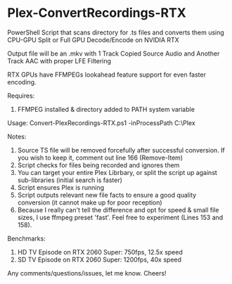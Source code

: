 # Plex-ConvertRecordings-RTX
PowerShell Script that scans directory for .ts files and converts them using CPU-GPU Split or Full GPU Decode/Encode on NVIDIA RTX

Output file will be an .mkv with 1 Track Copied Source Audio and Another Track AAC with proper LFE Filtering

RTX GPUs have FFMPEGs lookahead feature support for even faster encoding.

Requires:
1) FFMPEG installed & directory added to PATH system variable

Usage:
Convert-PlexRecordings-RTX.ps1 -inProcessPath C:\Plex

Notes:
1) Source TS file will be removed forcefully after successful conversion.  If you wish to keep it, comment out line 166 (Remove-Item)
2) Script checks for files being recorded and ignores them
3) You can target your entire Plex Librbary, or split the script up against sub-libraries (initial search is faster)
4) Script ensures Plex is running
5) Script outputs relevant new file facts to ensure a good quality conversion (it cannot make up for poor reception)
6) Because I really can't tell the difference and opt for speed & small file sizes, I use ffmpeg preset 'fast'.  Feel free to experiment (Lines 153 and 158).

Benchmarks:
1) HD TV Episode on RTX 2060 Super: 750fps, 12.5x speed
2) SD TV Episode on RTX 2060 Super: 1200fps, 40x speed

Any comments/questions/issues, let me know.
Cheers!
